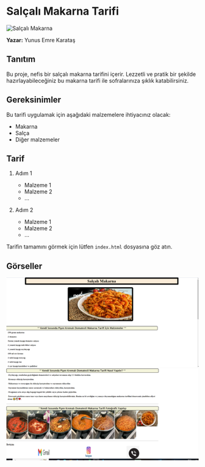 # Salçalı Makarna Tarifi

![Salçalı Makarna](https://i.nefisyemektarifleri.com/2020/04/17/kendi-sosunda-pisen-kremali-domatesli-makarna-1.jpg)

**Yazar:** Yunus Emre Karataş

## Tanıtım

Bu proje, nefis bir salçalı makarna tarifini içerir. Lezzetli ve pratik bir şekilde hazırlayabileceğiniz bu makarna tarifi ile sofralarınıza şıklık katabilirsiniz.

## Gereksinimler

Bu tarifi uygulamak için aşağıdaki malzemelere ihtiyacınız olacak:

- Makarna
- Salça
- Diğer malzemeler

## Tarif

1. Adım 1
    - Malzeme 1
    - Malzeme 2
    - ...

2. Adım 2
    - Malzeme 1
    - Malzeme 2
    - ...

Tarifin tamamını görmek için lütfen `index.html` dosyasına göz atın.

## Görseller

![Resim 1](/yemektarifi/img/Ekran%20görüntüsü%202023-12-11%20183130.png)
![Resim 2](/yemektarifi/img/Ekran%20görüntüsü%202023-12-11%20183147.png)